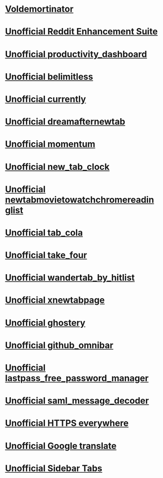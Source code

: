 
[Voldemortinator](/chrom2firefox/addons/voldemortinator-1.14-an+fx.xpi)
=======================================================================
[Unofficial Reddit Enhancement Suite](/chrom2firefox/addons/unofficial_reddit_enhancement_suite-5.4.3-an+fx.xpi)
=======================================================================
[Unofficial productivity_dashboard](/chrom2firefox/addons/newtab/unofficialbeautab_productivity_dashboard-1.0.27-an+fx.xpi)
=======================================================================
[Unofficial belimitless](/chrom2firefox/addons/newtab/unofficialbelimitless-1.3.3-an+fx.xpi)
=======================================================================
[Unofficial currently](/chrom2firefox/addons/newtab/unofficialcurrently-3.2.2-an+fx.xpi)
=======================================================================
[Unofficial dreamafternewtab](/chrom2firefox/addons/newtab/unofficialdreamafternewtab-0.3.12-an+fx.xpi)
=======================================================================
[Unofficial momentum](/chrom2firefox/addons/newtab/unofficialmomentum-0.92.2-an+fx.xpi)
=======================================================================
[Unofficial new_tab_clock](/chrom2firefox/addons/newtab/unofficialnew_tab_clock-2.6-an+fx.xpi)
=======================================================================
[Unofficial newtabmovietowatchchromereadinglist](/chrom2firefox/addons/newtab/unofficialnewtabmovietowatchchromereadinglist-1.0.6-an+fx.xpi)
=======================================================================
[Unofficial tab_cola](/chrom2firefox/addons/newtab/unofficialtab_cola-0.3-an+fx.xpi)
=======================================================================
[Unofficial take_four](/chrom2firefox/addons/newtab/unofficialtake_four-0.24-an+fx.xpi)
=======================================================================
[Unofficial wandertab_by_hitlist](/chrom2firefox/addons/newtab/unofficialwandertab_by_hitlist-1.2.11-an+fx.xpi)
=======================================================================
[Unofficial xnewtabpage](/chrom2firefox/addons/newtab/unofficialxnewtabpage-4.8.2-an+fx.xpi)
=======================================================================
[Unofficial ghostery](/chrom2firefox/addons/unofficial_ghostery-7.1.3.1-an+fx.xpi)
=======================================================================
[Unofficial github_omnibar](/chrom2firefox/addons/unofficial_github_omnibar-0.1.2-an+fx.xpi)
=======================================================================
[Unofficial lastpass_free_password_manager](/chrom2firefox/addons/unofficial_lastpass_free_password_manager-4.1.40.69-an+fx.xpi)
=======================================================================
[Unofficial saml_message_decoder](/chrom2firefox/addons/unofficial_saml_message_decoder-1.0.1-an+fx.xpi)
=======================================================================
[Unofficial HTTPS everywhere](/chrom2firefox/addons/unofficial_https_everywere-2017.2.13-an+fx.xpi)
=======================================================================
[Unofficial Google translate](/chrom2firefox/addons/unofficial_google_translate-2.0.6-an+fx.xpi)
=======================================================================
[Unofficial Sidebar Tabs](/chrom2firefox/addons/unofficial_sidebar_tabs-1.0-an+fx.xpi)
=======================================================================
